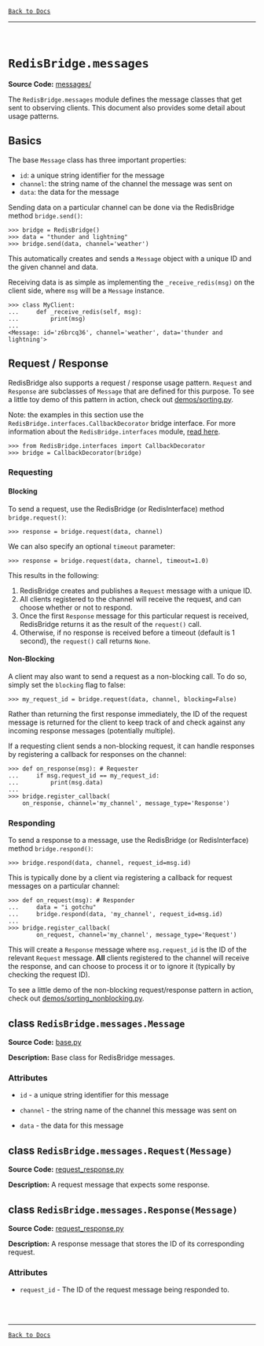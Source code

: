 [`Back to Docs`](./README.md)
***
<br>

# `RedisBridge.messages`

**Source Code:** [messages/](../RedisBridge/messages/)

The `RedisBridge.messages` module defines the message classes that get sent to observing clients. This document also provides some detail about usage patterns.


## Basics

The base `Message` class has three important properties:
- `id`: a unique string identifier for the message
- `channel`: the string name of the channel the message was sent on
- `data`: the data for the message

Sending data on a particular channel can be done via the RedisBridge method `bridge.send()`:
```
>>> bridge = RedisBridge()
>>> data = "thunder and lightning"
>>> bridge.send(data, channel='weather')
```
This automatically creates and sends a `Message` object with a unique ID and the given channel and data.

Receiving data is as simple as implementing the `_receive_redis(msg)` on the client side, where `msg` will be a `Message` instance.
```
>>> class MyClient:
... 	def _receive_redis(self, msg):
... 		print(msg)
...
<Message: id='z6brcq36', channel='weather', data='thunder and lightning'>
```


## Request / Response

RedisBridge also supports a request / response usage pattern.  `Request` and `Response`  are subclasses of `Message` that are defined for this purpose. To see a little toy demo of this pattern in action, check out [demos/sorting.py](../demos/sorting.py).

Note: the examples in this section use the `RedisBridge.interfaces.CallbackDecorator` bridge interface. For more information about the `RedisBridge.interfaces` module, [read here](./interfaces.md).
```
>>> from RedisBridge.interfaces import CallbackDecorator
>>> bridge = CallbackDecorator(bridge)
```

### Requesting

#### Blocking
To send a request, use the RedisBridge (or RedisInterface) method `bridge.request()`:
```
>>> response = bridge.request(data, channel)
```
We can also specify an optional `timeout` parameter:
```
>>> response = bridge.request(data, channel, timeout=1.0)
```
This results in the following:
1) RedisBridge creates and publishes a `Request` message with a unique ID.
2) All clients registered to the channel will receive the request, and can choose whether or not to respond.
3) Once the first `Response` message for this particular request is received, RedisBridge returns it as the result of the `request()` call.
4) Otherwise, if no response is received before a timeout (default is 1 second), the `request()` call returns `None`.

#### Non-Blocking
A client may also want to send a request as a non-blocking call. To do so, simply set the `blocking` flag to false:

```
>>> my_request_id = bridge.request(data, channel, blocking=False)
```

Rather than returning the first response immediately, the ID of the request message is returned for the client to keep track of and check against any incoming response messages (potentially multiple).

If a requesting client sends a non-blocking request, it can handle responses by registering a callback for responses on the channel:
```
>>> def on_response(msg): # Requester
...		if msg.request_id == my_request_id:
...			print(msg.data)
...
>>> bridge.register_callback(
	on_response, channel='my_channel', message_type='Response')
```

### Responding

To send a response to a message, use the RedisBridge (or RedisInterface) method `bridge.respond()`:
```
>>> bridge.respond(data, channel, request_id=msg.id)
```

This is typically done by a client via registering a callback for request messages on a particular channel:
```
>>> def on_request(msg): # Responder
...		data = "i gotchu"
...		bridge.respond(data, 'my_channel', request_id=msg.id)
...
>>> bridge.register_callback(
		on_request, channel='my_channel', message_type='Request')
```
This will create a `Response` message where `msg.request_id` is the ID of the relevant `Request` message. **All** clients registered to the channel will receive the response, and can choose to process it or to ignore it (typically by checking the request ID).

To see a little demo of the non-blocking request/response pattern in action, check out [demos/sorting_nonblocking.py](../demos/sorting_nonblocking.py).


## class `RedisBridge.messages.Message`

**Source Code:** [base.py](../RedisBridge/messages/base.py)

**Description:** Base class for RedisBridge messages.

### Attributes

- `id` - a unique string identifier for this message

- `channel` - the string name of the channel this message was sent on

- `data` - the data for this message

## class `RedisBridge.messages.Request(Message)`

**Source Code:** [request_response.py](../RedisBridge/messages/request_response.py)

**Description:** A request message that expects some response.

## class `RedisBridge.messages.Response(Message)`

**Source Code:** [request_response.py](../RedisBridge/messages/request_response.py)

**Description:** A response message that stores the ID of its corresponding request.

### Attributes

- `request_id` - The ID of the request message being responded to.


<br><br>
***
[`Back to Docs`](./README.md)
